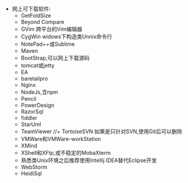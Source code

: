 + 网上可下载软件:
	+ GetFoldSize
	+ Beyond Compare
	+ GVim  跨平台的Vim编辑器
	+ CygWin widows下构造类Unnix命令行
	+ NotePad++或Sublime
	+ Maven
	+ BootStrap,可以网上下载源码
	+ tomcat或jetty
	+ EA
	+ baretailpro
	+ Nginx
	+ NodeJs,含npm
	+ Pencil
	+ PowerDesign
	+ RazorSql
	+ fiddler
	+ StarUml
	+ TeamViewer
	//+ TortoiseSVN 如果是只针对SVN,使用Git后可以删除
	+ VMWare和VMWare-workStation
	+ XMind
	+ XShell和XFtp,或不稳定的MobaXterm
	+ 熟悉类Unix环境之后推荐使用Intellij IDEA替代Eclipse开发
	+ WebStorm
	+ HeidiSql

